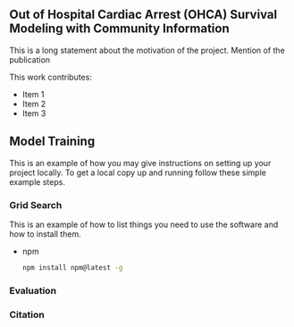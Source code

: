 <!-- Improved compatibility of back to top link: See: https://github.com/othneildrew/Best-README-Template/pull/73 -->
<a name="readme-top"></a>
<!--
*** Thanks for checking out the Best-README-Template. If you have a suggestion
*** that would make this better, please fork the repo and create a pull request
*** or simply open an issue with the tag "enhancement".
*** Don't forget to give the project a star!
*** Thanks again! Now go create something AMAZING! :D
-->



<!-- PROJECT SHIELDS -->
<!--
*** I'm using markdown "reference style" links for readability.
*** Reference links are enclosed in brackets [ ] instead of parentheses ( ).
*** See the bottom of this document for the declaration of the reference variables
*** for contributors-url, forks-url, etc. This is an optional, concise syntax you may use.
*** https://www.markdownguide.org/basic-syntax/#reference-style-links
-->



<!-- PROJECT LOGO -->



<!-- Introduction -->
## Out of Hospital Cardiac Arrest (OHCA) Survival Modeling with Community Information
This is a long statement about the motivation of the project.
Mention of the publication

This work contributes:
* Item 1
* Item 2
* Item 3

<!-- 
Include an Image of the motivation
 -->




<!-- GETTING STARTED -->
## Model Training

This is an example of how you may give instructions on setting up your project locally.
To get a local copy up and running follow these simple example steps.

### Grid Search

This is an example of how to list things you need to use the software and how to install them.
* npm
  ```sh
  npm install npm@latest -g
  ```

### Evaluation


### Citation

